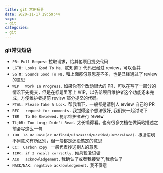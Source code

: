 ```yaml
---
title: git 常用短语
date: 2020-11-17 19:59:44
tags:
- git
categories:
- git
---
```


### git常见短语

- `PR: Pull Request`             拉取请求，给其他项目提交代码
- `LGTM: Looks Good To Me.`      朕知道了 代码已经过 review，可以合并
- `SGTM: Sounds Good To Me.` 	   和上面那句意思差不多，也是已经通过了 review 的意思
- `WIP:  Work In Progress.`      如果你有个改动很大的 PR，可以在写了一部分的情况下先提交，但是在标题里写上 WIP，以告诉项目维护者这个功能还未完成，方便维护者提前 review 部分提交的代码。
- `PTAL: Please Take A Look.`    帮我看下，一般都是请别人 review 自己的 PR
- `RFC:  request for comments.`  我觉得这个想法很好, 我们来一起讨论下
- `TBR:  To Be Reviewed.`        提示维护者进行 review
- `TL;DR: Too Long; Didn't Read.`                              太长懒得看。也有很多文档在做简略描述之前会写这么一句
- `TBD: To Be Done(or Defined/Discussed/Decided/Determined).`  根据语境不同意义有所区别，但一般都是还没搞定的意思
- `CC:  Carbon copy `            一般代表抄送别人的意思
- `IIRC: if I recall correctly.`  如果我没记错
- `ACK:  acknowledgement.`     我确认了或者我接受了,我承认了
- `NACK/NAK: negative acknowledgement.`                       我不同意